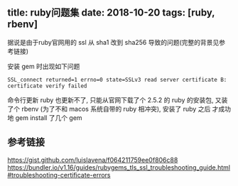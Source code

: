title: ruby问题集
date: 2018-10-20
tags: [ruby, rbenv]
---
据说是由于ruby官网用的 ssl 从 sha1 改到 sha256 导致的问题(完整的背景见参考链接)

安装 gem 时出现如下问题
```
SSL_connect returned=1 errno=0 state=SSLv3 read server certificate B: certificate verify failed
```

命令行更新 ruby 也更新不了, 只能从官网下载了个 2.5.2 的 ruby 的安装包,
又装了个 rbenv (为了不和 macos 系统自带的 ruby 相冲突), 安装了 ruby 之后
才成功地 gem install 了几个 gem

<!--more-->

## 参考链接
https://gist.github.com/luislavena/f064211759ee0f806c88
https://bundler.io/v1.16/guides/rubygems_tls_ssl_troubleshooting_guide.html#troubleshooting-certificate-errors


